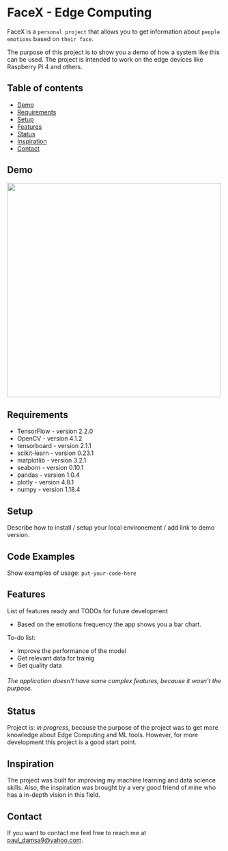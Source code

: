 # FaceX - Edge Computing

FaceX is a `personal project` that allows you to get information about `people emotions` based on `their face`.

The purpose of this project is to show you a demo of how a system like this can be used. The project is intended to work on the edge devices like Raspberry Pi 4 and others.

## Table of contents
* [Demo](#demo)
* [Requirements](#requirements)
* [Setup](#setup)
* [Features](#features)
* [Status](#status)
* [Inspiration](#inspiration)
* [Contact](#contact)

## Demo
<img src="https://github.com/pauldamsa/FaceX/blob/master/mysmile.png" height="500" width="500">

## Requirements
* TensorFlow - version 2.2.0
* OpenCV - version 4.1.2
* tensorboard - version 2.1.1
* scikit-learn - version 0.23.1
* matplotlib - version 3.2.1
* seaborn - version 0.10.1
* pandas - version 1.0.4
* plotly - version 4.8.1
* numpy - version 1.18.4

## Setup
Describe how to install / setup your local environement / add link to demo version.

## Code Examples
Show examples of usage:
`put-your-code-here`

## Features
List of features ready and TODOs for future development
* Based on the emotions frequency the app shows you a bar chart.

To-do list:
* Improve the performance of the model
* Get relevant data for trainig
* Get quality data 

###### The application doesn't have some complex features, because it wasn't the purpose.

## Status
Project is: _in progress_, because the purpose of the project was to get more knowledge about Edge Computing and ML tools. However, for more development this project is a good start point.

## Inspiration
The project was built for improving my machine learning and data science skills. Also, the inspiration was brought by a very good friend of mine who has a in-depth vision in this field. 

## Contact

If you want to contact me feel free to reach me at <paul_damsa9@yahoo.com>.
